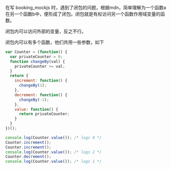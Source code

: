 在写 booking_mockjs 时，遇到了闭包的问题，根据mdn，简单理解为一个函数a在另一个函数b中，便形成了闭包。闭包就是有权访问另一个函数作用域变量的函数。

闭包内可以访问外部的变量，反之不行。

闭包内可以有多个函数，他们共用一些参数，如下

```javascript
var Counter = (function() {
  var privateCounter = 0;
  function changeBy(val) {
    privateCounter += val;
  }
  return {
    increment: function() {
      changeBy(1);
    },
    decrement: function() {
      changeBy(-1);
    },
    value: function() {
      return privateCounter;
    }
  }
})();

console.log(Counter.value()); /* logs 0 */
Counter.increment();
Counter.increment();
console.log(Counter.value()); /* logs 2 */
Counter.decrement();
console.log(Counter.value()); /* logs 1 */
```

